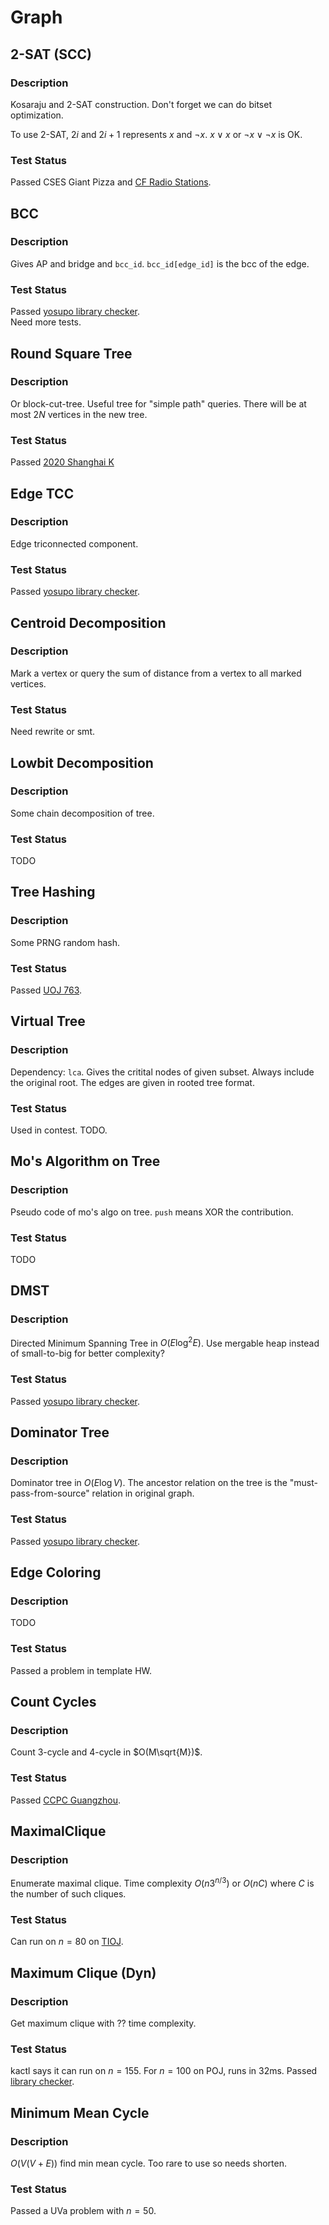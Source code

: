 # Graph

## 2-SAT (SCC)
### Description
Kosaraju and 2-SAT construction.
Don't forget we can do bitset optimization.

To use 2-SAT, $2i$ and $2i+1$ represents $x$ and $\neg x$.
$x \lor x$ or $\neg x \lor \neg x$ is OK.
### Test Status
Passed CSES Giant Pizza and [CF Radio Stations](https://codeforces.com/contest/1215/submission/219711833).

## BCC
### Description
Gives AP and bridge and `bcc_id`.
`bcc_id[edge_id]` is the bcc of the edge.
### Test Status
Passed [yosupo library checker](https://judge.yosupo.jp/submission/154125).  
Need more tests.

## Round Square Tree
### Description
Or block-cut-tree. Useful tree for "simple path" queries.
There will be at most $2N$ vertices in the new tree.
### Test Status
Passed [2020 Shanghai K](https://codeforces.com/gym/102900/submission/223293046)

## Edge TCC
### Description
Edge triconnected component.
### Test Status
Passed [yosupo library checker](https://judge.yosupo.jp/submission/161793).

## Centroid Decomposition
### Description
Mark a vertex or query the sum of distance from a vertex to
all marked vertices.
### Test Status
Need rewrite or smt.

## Lowbit Decomposition
### Description
Some chain decomposition of tree.
### Test Status
TODO

## Tree Hashing
### Description
Some PRNG random hash.
### Test Status
Passed [UOJ 763](https://uoj.ac/submission/656801).

## Virtual Tree
### Description
Dependency: `lca`.
Gives the critital nodes of given subset.
Always include the original root.
The edges are given in rooted tree format.
### Test Status
Used in contest. TODO.

## Mo's Algorithm on Tree
### Description
Pseudo code of mo's algo on tree.
`push` means XOR the contribution.
### Test Status
TODO

## DMST
### Description
Directed Minimum Spanning Tree in $O(E\log ^2 E)$.
Use mergable heap instead of small-to-big for better complexity?
### Test Status
Passed [yosupo library checker](https://judge.yosupo.jp/submission/164973).

## Dominator Tree
### Description
Dominator tree in $O(E\log V)$.
The ancestor relation on the tree is the
"must-pass-from-source" relation in original graph.
### Test Status
Passed [yosupo library checker](https://judge.yosupo.jp/submission/154753).

## Edge Coloring
### Description
TODO
### Test Status
Passed a problem in template HW.

## Count Cycles
### Description
Count 3-cycle and 4-cycle in $O(M\sqrt{M})$.
### Test Status
Passed [CCPC Guangzhou](https://codeforces.com/gym/104053/problem/K).

## MaximalClique
### Description
Enumerate maximal clique.
Time complexity $O(n3^{n/3})$ or $O(nC)$ where $C$
is the number of such cliques.
### Test Status
Can run on $n=80$ on [TIOJ](https://tioj.ck.tp.edu.tw/submissions/357847).

## Maximum Clique (Dyn)
### Description
Get maximum clique with ?? time complexity.
### Test Status
kactl says it can run on $n=155$.
For $n=100$ on POJ, runs in 32ms.
Passed [library checker](https://judge.yosupo.jp/submission/165918).

## Minimum Mean Cycle
### Description
$O(V(V+E))$ find min mean cycle.
Too rare to use so needs shorten.
### Test Status
Passed a UVa problem with $n=50$.
